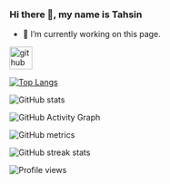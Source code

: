 ### Hi there 👋, my name is Tahsin

- 🔭 I’m currently working on this page. 


[<img src='https://cdn.jsdelivr.net/npm/simple-icons@3.0.1/icons/github.svg' alt='github' height='40'>](https://github.com/tahsin469)  

[![Top Langs](https://github-readme-stats.vercel.app/api/top-langs/?username=tahsin469)](https://github.com/anuraghazra/github-readme-stats)

![GitHub stats](https://github-readme-stats.vercel.app/api?username=tahsin469&show_icons=true&count_private=true)  

![GitHub Activity Graph](https://activity-graph.herokuapp.com/graph?username=tahsin469)  

![GitHub metrics](https://metrics.lecoq.io/tahsin469)  

![GitHub streak stats](https://github-readme-streak-stats.herokuapp.com/?user=tahsin469)  

![Profile views](https://gpvc.arturio.dev/tahsin469)  
